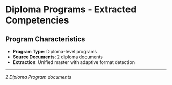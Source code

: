 # Diploma Programs - Extracted Competencies

## Program Characteristics
- **Program Type**: Diploma-level programs
- **Source Documents**: 2 diploma documents  
- **Extraction**: Unified master with adaptive format detection

---
*2 Diploma Program documents*

